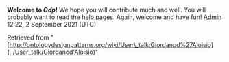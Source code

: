 __Welcome to _Odp_!__ We hope you will contribute much and well. 
You will probably want to read the [help pages](http://ontologydesignpatterns.org/wiki/Help:Contents "Help:Contents"). Again, welcome and have fun! [Admin](../User/ValentinaPresutti "User:ValentinaPresutti") 12:22, 2 September 2021 (UTC)





Retrieved from "[http://ontologydesignpatterns.org/wiki/User\_talk:Giordanod%27Aloisio](../User_talk/Giordanod'Aloisio)"
